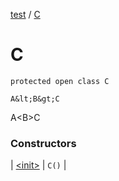[test](test/index) / [C](test/-c/index)


# C

`protected open class C`


`A&lt;B&gt;C`

 
A&lt;B&gt;C

 




### Constructors


| [&lt;init&gt;](test/-c/-init-) | `C()` |

